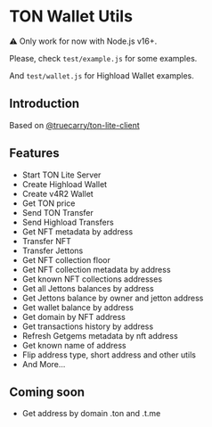 # TON Wallet Utils

⚠️ Only work for now with Node.js v16+.

Please, check `test/example.js` for some examples.

And `test/wallet.js` for Highload Wallet examples.

## Introduction
Based on [@truecarry/ton-lite-client](https://www.npmjs.com/package/@truecarry/ton-lite-client)

## Features
- Start TON Lite Server
- Create Highload Wallet
- Create v4R2 Wallet
- Get TON price
- Send TON Transfer
- Send Highload Transfers
- Get NFT metadata by address
- Transfer NFT
- Transfer Jettons
- Get NFT collection floor
- Get NFT collection metadata by address
- Get known NFT collections addresses
- Get all Jettons balances by address
- Get Jettons balance by owner and jetton address
- Get wallet balance by address
- Get domain by NFT address
- Get transactions history by address
- Refresh Getgems metadata by nft address
- Get known name of address
- Flip address type, short address and other utils
- And More...

## Coming soon
- Get address by domain .ton and .t.me
